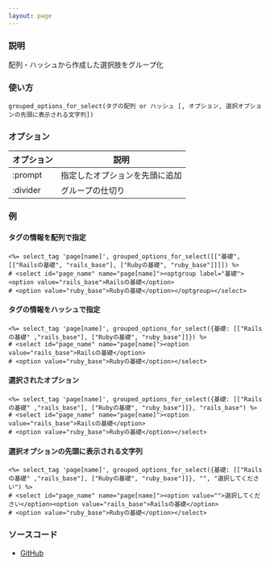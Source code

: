 ```yaml
---
layout: page
---
```

### 説明
配列・ハッシュから作成した選択肢をグループ化

### 使い方
    grouped_options_for_select(タグの配列 or ハッシュ [, オプション, 選択オプションの先頭に表示される文字列])

### オプション

オプション    | 説明
---------|----------------
:prompt  | 指定したオプションを先頭に追加
:divider | グループの仕切り

### 例
#### タグの情報を配列で指定
    <%= select_tag 'page[name]', grouped_options_for_select([["基礎", [["Railsの基礎", "rails_base"], ["Rubyの基礎", "ruby_base"]]]]) %>
    # <select id="page_name" name="page[name]"><optgroup label="基礎"><option value="rails_base">Railsの基礎</option>
    # <option value="ruby_base">Rubyの基礎</option></optgroup></select>

#### タグの情報をハッシュで指定
    <%= select_tag 'page[name]', grouped_options_for_select({基礎: [["Railsの基礎" ,"rails_base"], ["Rubyの基礎", "ruby_base"]]}) %>
    # <select id="page_name" name="page[name]"><option value="rails_base">Railsの基礎</option>
    # <option value="ruby_base">Rubyの基礎</option></select>

#### 選択されたオプション
    <%= select_tag 'page[name]', grouped_options_for_select({基礎: [["Railsの基礎" ,"rails_base"], ["Rubyの基礎", "ruby_base"]]}, "rails_base") %>
    # <select id="page_name" name="page[name]"><option value="rails_base">Railsの基礎</option>
    # <option value="ruby_base">Rubyの基礎</option></select>

#### 選択オプションの先頭に表示される文字列
    <%= select_tag 'page[name]', grouped_options_for_select({基礎: [["Railsの基礎" ,"rails_base"], ["Rubyの基礎", "ruby_base"]]}, "", "選択してください") %>
    # <select id="page_name" name="page[name]"><option value="">選択してください</option><option value="rails_base">Railsの基礎</option>
    # <option value="ruby_base">Rubyの基礎</option></select>

### ソースコード
* [GitHub](https://github.com/rails/rails/blob/f33d52c95217212cbacc8d5e44b5a8e3cdc6f5b3/actionview/lib/action_view/helpers/form_options_helper.rb#L531)